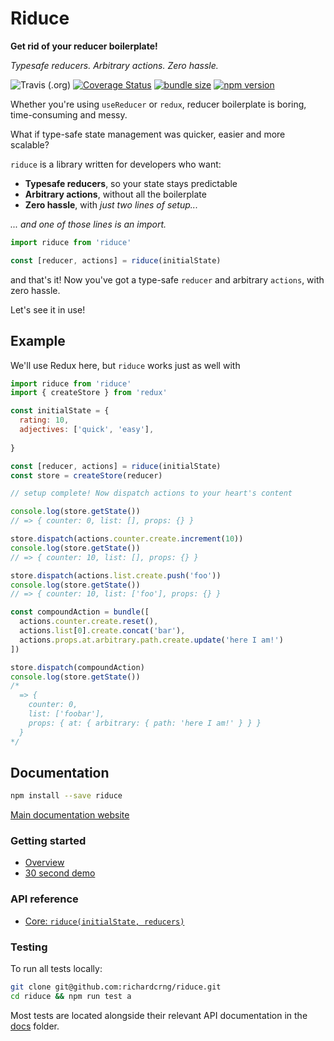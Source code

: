 # Riduce

**Get rid of your reducer boilerplate!**

*Typesafe reducers. Arbitrary actions. Zero hassle.*

![Travis (.org)](https://img.shields.io/travis/richardcrng/riduce.svg)
[![Coverage Status](https://coveralls.io/repos/github/richardcrng/riduce/badge.svg?branch=buttons)](https://coveralls.io/github/richardcrng/riduce?branch=buttons)
[![bundle size](https://badgen.net/bundlephobia/min/riduce)](https://badgen.net/bundlephobia/min/riduce)
[![npm version](https://badge.fury.io/js/riduce.svg)](https://badge.fury.io/js/riduce)

Whether you're using `useReducer` or `redux`, reducer boilerplate is boring, time-consuming and messy.

What if type-safe state management was quicker, easier and more scalable?

`riduce` is a library written for developers who want:
- **Typesafe reducers**, so your state stays predictable
- **Arbitrary actions**, without all the boilerplate
- **Zero hassle**, with *just two lines of setup...*

*... and one of those lines is an import.*

```ts
import riduce from 'riduce'

const [reducer, actions] = riduce(initialState)
```

and that's it! Now you've got a type-safe `reducer` and arbitrary `actions`, with zero hassle.

Let's see it in use!

## Example
We'll use Redux here, but `riduce` works just as well with 

```js
import riduce from 'riduce'
import { createStore } from 'redux'

const initialState = {
  rating: 10,
  adjectives: ['quick', 'easy'],
  
}

const [reducer, actions] = riduce(initialState)
const store = createStore(reducer)

// setup complete! Now dispatch actions to your heart's content

console.log(store.getState())
// => { counter: 0, list: [], props: {} } 

store.dispatch(actions.counter.create.increment(10))
console.log(store.getState())
// => { counter: 10, list: [], props: {} }

store.dispatch(actions.list.create.push('foo'))
console.log(store.getState())
// => { counter: 10, list: ['foo'], props: {} }

const compoundAction = bundle([
  actions.counter.create.reset(),
  actions.list[0].create.concat('bar'),
  actions.props.at.arbitrary.path.create.update('here I am!')
])

store.dispatch(compoundAction)
console.log(store.getState())
/*
  => {
    counter: 0,
    list: ['foobar'],
    props: { at: { arbitrary: { path: 'here I am!' } } }
  }
*/
```

## Documentation
```bash
npm install --save riduce
```

[Main documentation website](https://riduce.js.org)

### Getting started
- [Overview](https://riduce.js.org/docs/intro/overview)
- [30 second demo](https://runkit.com/richardcrng/riduce-playground/)

### API reference
- [Core: `riduce(initialState, reducers)`](https://riduce.js.org/docs/riduce)

### Testing

To run all tests locally:

```bash
git clone git@github.com:richardcrng/riduce.git
cd riduce && npm run test a
```

Most tests are located alongside their relevant API documentation in the [docs](/docs) folder.
